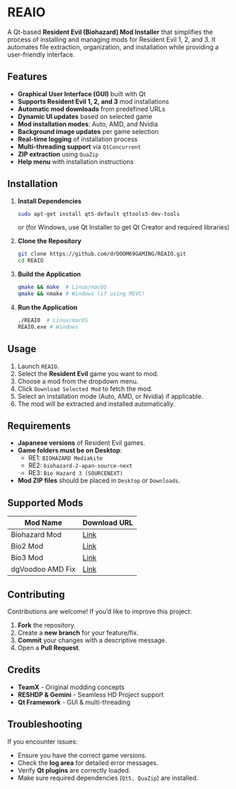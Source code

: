 # REAIO

A Qt-based **Resident Evil (Biohazard) Mod Installer** that simplifies the process of installing and managing mods for Resident Evil 1, 2, and 3. It automates file extraction, organization, and installation while providing a user-friendly interface.

## Features

- **Graphical User Interface (GUI)** built with Qt
- **Supports Resident Evil 1, 2, and 3** mod installations
- **Automatic mod downloads** from predefined URLs
- **Dynamic UI updates** based on selected game
- **Mod installation modes**: Auto, AMD, and Nvidia
- **Background image updates** per game selection
- **Real-time logging** of installation process
- **Multi-threading support** via `QtConcurrent`
- **ZIP extraction** using `QuaZip`
- **Help menu** with installation instructions

## Installation

1. **Install Dependencies**
   ```bash
   sudo apt-get install qt5-default qttools5-dev-tools
   ```
   or (for Windows, use Qt Installer to get Qt Creator and required libraries)

2. **Clone the Repository**
   ```bash
   git clone https://github.com/drDOOM69GAMING/REAIO.git
   cd REAIO
   ```

3. **Build the Application**
   ```bash
   qmake && make  # Linux/macOS
   qmake && nmake # Windows (if using MSVC)
   ```

4. **Run the Application**
   ```bash
   ./REAIO  # Linux/macOS
   REAIO.exe # Windows
   ```

## Usage

1. Launch `REAIO`.
2. Select the **Resident Evil** game you want to mod.
3. Choose a mod from the dropdown menu.
4. Click `Download Selected Mod` to fetch the mod.
5. Select an installation mode (Auto, AMD, or Nvidia) if applicable.
6. The mod will be extracted and installed automatically.

## Requirements

- **Japanese versions** of Resident Evil games.
- **Game folders must be on Desktop**:
  - RE1: `BIOHAZARD Mediakite`
  - RE2: `biohazard-2-apan-source-next`
  - RE3: `Bio Hazard 3 (SOURCENEXT)`
- **Mod ZIP files** should be placed in `Desktop` or `Downloads`.

## Supported Mods

| Mod Name             | Download URL |
|----------------------|-------------|
| Biohazard Mod       | [Link](https://github.com/TheOtherGuy66-source/Resident_Evil_Python_Builder_kit/releases/download/amd/Biohazard_mod.zip) |
| Bio2 Mod            | [Link](https://github.com/TheOtherGuy66-source/Resident_Evil_Python_Builder_kit/releases/download/amd/Bio2_mod.zip) |
| Bio3 Mod            | [Link](https://github.com/TheOtherGuy66-source/Resident_Evil_Python_Builder_kit/releases/download/amd/Bio3_mod.zip) |
| dgVoodoo AMD Fix    | [Link](https://github.com/TheOtherGuy66-source/Resident_Evil_Python_Builder_kit/releases/download/amd/dgVoodoo_AMD_fix.zip) |

## Contributing

Contributions are welcome! If you’d like to improve this project:
1. **Fork** the repository.
2. Create a **new branch** for your feature/fix.
3. **Commit** your changes with a descriptive message.
4. Open a **Pull Request**.

## Credits

- **TeamX** - Original modding concepts
- **RESHDP & Gemini** - Seamless HD Project support
- **Qt Framework** - GUI & multi-threading

## Troubleshooting

If you encounter issues:
- Ensure you have the correct game versions.
- Check the **log area** for detailed error messages.
- Verify **Qt plugins** are correctly loaded.
- Make sure required dependencies (`Qt5, QuaZip`) are installed.
